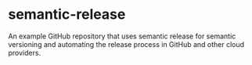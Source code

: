 # semantic-release
An example GitHub repository that uses semantic release for semantic versioning and automating the release process in GitHub and other cloud providers.
